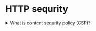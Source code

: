 # HTTP sequrity

<details>
  <summary>What is content sequrity policy (CSP)?</summary>

Content Security Policy (CSP) is an added layer of security that helps to detect and mitigate certain types of attacks, including Cross-Site Scripting (XSS) and data injection attacks. These attacks are used for everything from data theft, to site defacement, to malware distribution?

</details>
